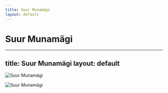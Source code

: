 ```yaml
---
title: Suur Munamägi
layout: default
---
```

Suur Munamägi
==========================================================
---
title: Suur Munamägi
layout: default
---

![Suur Munamägi](https://usercontent.one/wp/www.thebestviewpoints.com/wp-content/uploads/2018/06/DSC_5544-HDR.jpg)

![Suur Munamägi](https://symbolhunt.com/wp-content/uploads/2020/12/Suur-Munamagi.jpg)